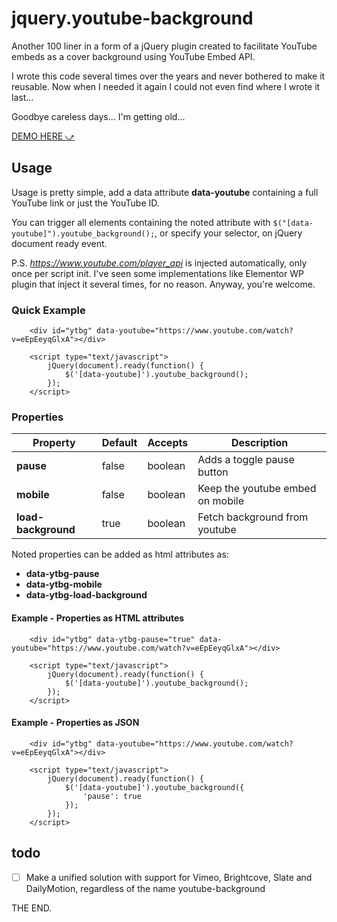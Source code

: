 # jquery.youtube-background

Another 100 liner in a form of a jQuery plugin created to facilitate YouTube embeds as a cover background using YouTube Embed API.

I wrote this code several times over the years and never bothered to make it reusable. Now when I needed it again I could not even find where I wrote it last...

Goodbye careless days... I'm getting old...

[DEMO HERE ⤻](http://stamat.github.io/jquery.youtube-background/)

## Usage

Usage is pretty simple, add a data attribute **data-youtube** containing a full YouTube link or just the YouTube ID.

You can trigger all elements containing the noted attribute with `$("[data-youtube]").youtube_background();`, or specify your selector, on jQuery document ready event.

P.S. *https://www.youtube.com/player_api* is injected automatically, only once per script init. I've seen some implementations like Elementor WP plugin that inject it several times, for no reason. Anyway, you're welcome.

### Quick Example

```
    <div id="ytbg" data-youtube="https://www.youtube.com/watch?v=eEpEeyqGlxA"></div>

    <script type="text/javascript">
        jQuery(document).ready(function() {
            $('[data-youtube]').youtube_background();
        });
    </script>
```
### Properties

Property | Default | Accepts | Description
-------- | ------- | ------- | -----------
**pause** | false | boolean | Adds a toggle pause button
**mobile** | false | boolean | Keep the youtube embed on mobile
**load-background** | true | boolean | Fetch background from youtube

Noted properties can be added as html attributes as:

* **data-ytbg-pause**
* **data-ytbg-mobile**
* **data-ytbg-load-background**

#### Example - Properties as HTML attributes

```
    <div id="ytbg" data-ytbg-pause="true" data-youtube="https://www.youtube.com/watch?v=eEpEeyqGlxA"></div>

    <script type="text/javascript">
        jQuery(document).ready(function() {
            $('[data-youtube]').youtube_background();
        });
    </script>
```

#### Example - Properties as JSON

```
    <div id="ytbg" data-youtube="https://www.youtube.com/watch?v=eEpEeyqGlxA"></div>

    <script type="text/javascript">
        jQuery(document).ready(function() {
            $('[data-youtube]').youtube_background({
				'pause': true
			});
        });
    </script>
```

## todo
- [ ] Make a unified solution with support for Vimeo, Brightcove, Slate and DailyMotion, regardless of the name youtube-background

THE END.

